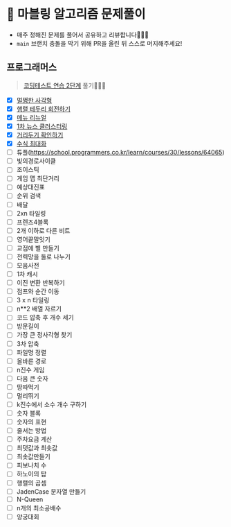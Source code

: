# 🍭 마블링 알고리즘 문제풀이

- 매주 정해진 문제를 풀어서 공유하고 리뷰합니다🧑🏻‍💻
- `main` 브랜치 충돌을 막기 위해 PR을 올린 뒤 스스로 머지해주세요!

## 프로그래머스

> [코딩테스트 연습 2단계](https://school.programmers.co.kr/learn/challenges) 풀기🧑🏻‍💻

- [x] [멀쩡한 사각형](https://school.programmers.co.kr/learn/courses/30/lessons/62048)
- [x] [행렬 테두리 회전하기](https://school.programmers.co.kr/learn/courses/30/lessons/77485)
- [x] [메뉴 리뉴얼](https://school.programmers.co.kr/learn/courses/30/lessons/72411)
- [x] [1차 뉴스 클러스터링](https://school.programmers.co.kr/learn/courses/30/lessons/17677)
- [x] [거리두기 확인하기](https://school.programmers.co.kr/learn/courses/30/lessons/81302)
- [x] [수식 최대화](https://school.programmers.co.kr/learn/courses/30/lessons/67257)
- [ ] 튜플(https://school.programmers.co.kr/learn/courses/30/lessons/64065)
- [ ] 빛의경로사이클
- [ ] 조이스틱
- [ ] 게임 맵 최단거리
- [ ] 예상대진표
- [ ] 순위 검색
- [ ] 배달
- [ ] 2xn 타일링
- [ ] 프렌즈4블록
- [ ] 2개 이하로 다른 비트
- [ ] 영어끝말잇기
- [ ] 교점에 별 만들기
- [ ] 전력망을 둘로 나누기
- [ ] 모음사전
- [ ] 1차 캐시
- [ ] 이진 변환 반복하기
- [ ] 점프와 순간 이동
- [ ] 3 x n 타일링
- [ ] n\*\*2 배열 자르기
- [ ] 코드 압축 후 개수 세기
- [ ] 방문길이
- [ ] 가장 큰 정사각형 찾기
- [ ] 3차 압축
- [ ] 파일명 정렬
- [ ] 올바른 경로
- [ ] n진수 게임
- [ ] 다음 큰 숫자
- [ ] 땅따먹기
- [ ] 멀리뛰기
- [ ] k진수에서 소수 개수 구하기
- [ ] 숫자 블록
- [ ] 숫자의 표현
- [ ] 줄서는 방법
- [ ] 주차요금 계산
- [ ] 최댓값과 최솟값
- [ ] 최솟값만들기
- [ ] 피보나치 수
- [ ] 하노이의 탑
- [ ] 행렬의 곱셈
- [ ] JadenCase 문자열 만들기
- [ ] N-Queen
- [ ] n개의 최소공배수
- [ ] 양궁대회
